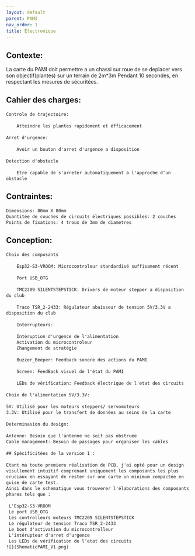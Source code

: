 ```yaml
---
layout: default
parent: PAMI
nav_order: 1
title: Electronique
---
```

## Contexte:

La carte du PAMI doit permettre a un chassi sur roue de se deplacer vers son objectif(plantes) sur un terrain de 2m*3m Pendant 10 secondes,
en respectant les mesures de sécuritées.

## Cahier des charges:
	
    Controle de trajectoire:
       
        Atteindre les plantes rapidement et éfficacement
	
    Arret d'urgence:
       
        Avoir un bouton d'arret d'urgence a disposition
	
    Detection d'obstacle
        
        Etre capable de s'arreter automatiquement a l'approche d'un obstacle

## Contraintes:
	Dimensions: 80mm X 80mm
	Quantitée de couches de circuits électriques possibles: 2 couches
	Points de fixations: 4 trous de 3mm de diametres

## Conception:
	
    Choix des composants
		
        Esp32-S3-VROOM: Microcontroleur standardisé suffisament récent

        Port USB_OTG
		
        TMC2209 SILENTSTEPSTICK: Drivers de moteur stepper a disposition du club
		
        Traco TSR_2-2433: Régulateur abaisseur de tension 5V/3.3V a disposition du club
		
        Intérrupteurs:

        Intéruption d'urgence de l'alimentation
        Activation du microcontroleur
        Changement de stratégie	
       
        Buzzer_Beeper: Feedback sonore des actions du PAMI
		
        Screen: FeedBack visuel de l'état du PAMI	
		
        LEDs de vérification: Feedback électrique de l'etat des circuits

	Choix de l'alimentation 5V/3.3V:
    
    5V: Utilisé pour les moteurs steppers/ servomoteurs
    3.3V: Utilisé pour le transfert de données au seins de la carte

	Determinasion du design: 
   
    Antenne: Besoin que l'antenne ne soit pas obstruée
    Cable management: Besoin de passages pour organiser les cables

    ## Spécificitées de la version 1 :

    Etant ma toute premiere réalisation de PCB, j'ai opté pour un design visullement intuitif comprenant uniquement les composants les plus cruciaux en essayant de rester sur une carte un minimum compactée en guise de carte test.
    Ainsi dans le schematique vous trouverer l'élaborations des composants phares tels que :
   
     L'Esp32-S3-VROOM
     Le port USB_OTG
     Les controlleurs moteurs TMC2209 SILENTSTEPSTICK
     Le régulateur de tension Traco TSR_2-2433
     Le boot d'activation du microcontrolleur
     L'intérupteur d'arret d'urgence
     Les LEDs de vérification de l'etat des circuits
    ![](ShematicPAMI_V1.png)